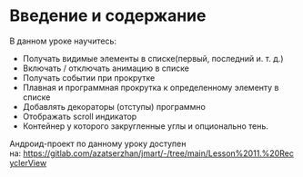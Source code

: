 <h1>Введение и содержание</h1>

<p>В данном уроке научитесь:</p>

<ul>
	<li>Получать видимые элементы в списке(первый, последний и. т. д.) </li>
	<li>Включать / отключать анимацию в списке</li>
	<li>Получать событии при прокрутке</li>
	<li>Плавная и программная прокрутка к определенному элементу в списке</li>
	<li>Добавлять декораторы (отступы) программно</li>
	<li>Отображать scroll индикатор</li>
	<li>Контейнер у которого закругленные углы и опционально тень.</li>
</ul>

<p>Андроид-проект по данному уроку доступен на: <a href="https://gitlab.com/azatserzhan/jmart/-/tree/main/Lesson%2011.%20RecyclerView" rel="noopener noreferrer nofollow">https://gitlab.com/azatserzhan/jmart/-/tree/main/Lesson%2011.%20RecyclerView</a></p>